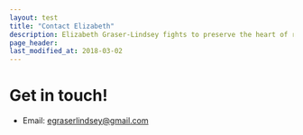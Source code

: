 ```yaml
---
layout: test
title: "Contact Elizabeth"
description: Elizabeth Graser-Lindsey fights to preserve the heart of rural Oregon
page_header: 
last_modified_at: 2018-03-02
---
```


<h1>Get in touch!</h1>

<ul>
    <li> Email: <a href="mailto:egraserlindsey@gmail.com">egraserlindsey@gmail.com</a>
</ul>